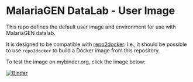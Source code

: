# MalariaGEN DataLab - User Image

This repo defines the default user image and environment for use with
MalariaGEN datalab.

It is designed to be compatible with
[repo2docker](repo2docker.readthedocs.io). I.e., it should be possible
to use `repo2docker` to build a Docker image from this repository.

To test the image on mybinder.org, click the image below:

[![Binder](https://mybinder.org/badge_logo.svg)](https://mybinder.org/v2/gh/malariagen/datalab-image/master?filepath=hello.ipynb)
